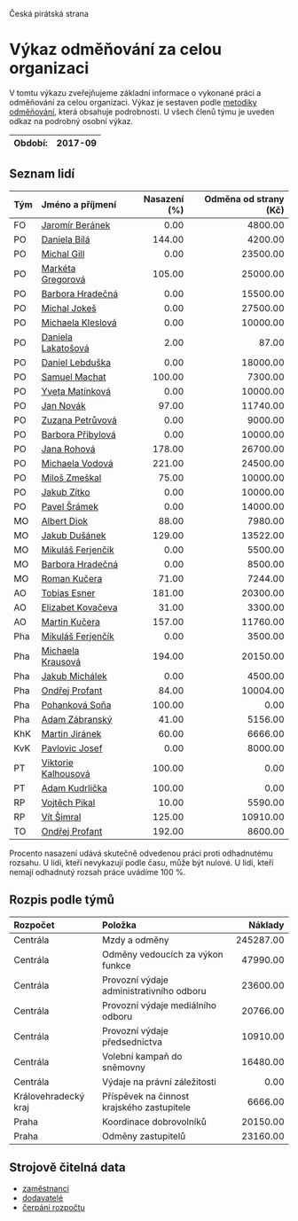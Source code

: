 Česká pirátská strana

Výkaz odměňování za celou organizaci
===========================

V tomtu výkazu zveřejňujeme základní informace o vykonané práci a odměňování
za celou organizaci. Výkaz je sestaven podle [metodiky odměňování][metodika],
která obsahuje podrobnosti. U všech členů týmu je uveden odkaz na podrobný osobní výkaz.

Období:                  | 2017-09
-----------------------  | --------------------


Seznam lidí
--------------

| Tým   | Jméno a příjmení                                                  |   Nasazení (%) |   Odměna od strany (Kč) |
|:------|:------------------------------------------------------------------|---------------:|------------------------:|
| FO    | [Jaromír Beránek](../../tymy/FO/2017/09/jaromir-beranek/)         |           0.00 |                 4800.00 |
| PO    | [Daniela Bílá](../../tymy/PO/2017/09/daniela-bila/)               |         144.00 |                 4200.00 |
| PO    | [Michal Gill](../../tymy/PO/2017/09/michal-gill/)                 |           0.00 |                23500.00 |
| PO    | [Markéta Gregorová](../../tymy/PO/2017/09/marketa-gregorova/)     |         105.00 |                25000.00 |
| PO    | [Barbora Hradečná](../../tymy/PO/2017/09/barbora-hradecna/)       |           0.00 |                15500.00 |
| PO    | [Michal Jokeš](../../tymy/PO/2017/09/michal-jokes/)               |           0.00 |                27500.00 |
| PO    | [Michaela Kleslová](../../tymy/PO/2017/09/michaela-kleslova/)     |           0.00 |                10000.00 |
| PO    | [Daniela Lakatošová](../../tymy/PO/2017/09/daniela-lakatosova/)   |           2.00 |                   87.00 |
| PO    | [Daniel Lebduška](../../tymy/PO/2017/09/daniel-lebduska/)         |           0.00 |                18000.00 |
| PO    | [Samuel Machat](../../tymy/PO/2017/09/samuel-machat/)             |         100.00 |                 7300.00 |
| PO    | [Yveta Matínková](../../tymy/PO/2017/09/yveta-matinkova/)         |           0.00 |                10000.00 |
| PO    | [Jan Novák](../../tymy/PO/2017/09/jan-novak/)                     |          97.00 |                11740.00 |
| PO    | [Zuzana Petrůvová](../../tymy/PO/2017/09/zuzana-petruvova/)       |           0.00 |                 9000.00 |
| PO    | [Barbora Přibylová](../../tymy/PO/2017/09/barbora-pribylova/)     |           0.00 |                10000.00 |
| PO    | [Jana Rohová](../../tymy/PO/2017/09/jana-rohova/)                 |         178.00 |                26700.00 |
| PO    | [Michaela Vodová](../../tymy/PO/2017/09/michaela-vodova/)         |         221.00 |                24500.00 |
| PO    | [Miloš Zmeškal](../../tymy/PO/2017/09/milos-zmeskal/)             |          75.00 |                10000.00 |
| PO    | [Jakub Zítko](../../tymy/PO/2017/09/jakub-zitko/)                 |           0.00 |                10000.00 |
| PO    | [Pavel Šrámek](../../tymy/PO/2017/09/pavel-sramek/)               |           0.00 |                14000.00 |
| MO    | [Albert Diok](../../tymy/MO/2017/09/albert-diok/)                 |          88.00 |                 7980.00 |
| MO    | [Jakub Dušánek](../../tymy/MO/2017/09/jakub-dusanek/)             |         129.00 |                13522.00 |
| MO    | [Mikuláš Ferjenčík](../../tymy/MO/2017/09/mikulas-ferjencik/)     |           0.00 |                 5500.00 |
| MO    | [Barbora Hradečná](../../tymy/MO/2017/09/barbora-hradecna/)       |           0.00 |                 8500.00 |
| MO    | [Roman Kučera](../../tymy/MO/2017/09/roman-kucera/)               |          71.00 |                 7244.00 |
| AO    | [Tobias Esner](../../tymy/AO/2017/09/tobias-esner/)               |         181.00 |                20300.00 |
| AO    | [Elizabet Kovačeva](../../tymy/AO/2017/09/elizabet-kovaceva/)     |          31.00 |                 3300.00 |
| AO    | [Martin Kučera](../../tymy/AO/2017/09/martin-kucera/)             |         157.00 |                11760.00 |
| Pha   | [Mikuláš Ferjenčík](../../tymy/Pha/2017/09/mikulas-ferjencik/)    |           0.00 |                 3500.00 |
| Pha   | [Michaela Krausová](../../tymy/Pha/2017/09/michaela-krausova/)    |         194.00 |                20150.00 |
| Pha   | [Jakub Michálek](../../tymy/Pha/2017/09/jakub-michalek/)          |           0.00 |                 4500.00 |
| Pha   | [Ondřej Profant](../../tymy/Pha/2017/09/ondrej-profant/)          |          84.00 |                10004.00 |
| Pha   | [Pohanková Soňa](../../tymy/Pha/2017/09/pohankova-sona/)          |         100.00 |                    0.00 |
| Pha   | [Adam Zábranský](../../tymy/Pha/2017/09/adam-zabransky/)          |          41.00 |                 5156.00 |
| KhK   | [Martin Jiránek](../../tymy/KhK/2017/09/martin-jiranek/)          |          60.00 |                 6666.00 |
| KvK   | [Pavlovic Josef](../../tymy/KvK/2017/09/pavlovic-josef/)          |           0.00 |                 8000.00 |
| PT    | [Viktorie Kalhousová](../../tymy/PT/2017/09/viktorie-kalhousova/) |         100.00 |                    0.00 |
| PT    | [Adam Kudrlička](../../tymy/PT/2017/09/adam-kudrlicka/)           |         100.00 |                    0.00 |
| RP    | [Vojtěch Pikal](../../tymy/RP/2017/09/vojtech-pikal/)             |          10.00 |                 5590.00 |
| RP    | [Vít Šimral](../../tymy/RP/2017/09/vit-simral/)                   |         125.00 |                10910.00 |
| TO    | [Ondřej Profant](../../tymy/TO/2017/09/ondrej-profant/)           |         192.00 |                 8600.00 |

Procento nasazení udává skutečně odvedenou práci proti odhadnutému rozsahu. 
U lidí, kteří nevykazují podle času, může být nulové. U lidí, kteří nemají odhadnutý rozsah
práce uvádíme 100 %.

Rozpis podle týmů
-----------------

| Rozpočet             | Položka                                    |   Náklady |
|:---------------------|:-------------------------------------------|----------:|
| Centrála             | Mzdy a odměny                              | 245287.00 |
| Centrála             | Odměny vedoucích za výkon funkce           |  47990.00 |
| Centrála             | Provozní výdaje administrativního odboru   |  23600.00 |
| Centrála             | Provozní výdaje mediálního odboru          |  20766.00 |
| Centrála             | Provozní výdaje předsednictva              |  10910.00 |
| Centrála             | Volební kampaň do sněmovny                 |  16480.00 |
| Centrála             | Výdaje na právní záležitosti               |      0.00 |
| Královehradecký kraj | Příspěvek na činnost krajského zastupitele |   6666.00 |
| Praha                | Koordinace dobrovolníků                    |  20150.00 |
| Praha                | Odměny zastupitelů                         |  23160.00 |

Strojově čitelná data
-------------------

* [zaměstnanci](zamestnanci.tsv)
* [dodavatelé](dodavatele.tsv)
* [čerpání rozpočtu](cerpani_rozpoctu.tsv)

[metodika]: https://redmine.pirati.cz/projects/po/wiki/Odmenovani
